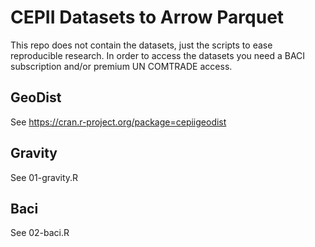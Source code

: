 # CEPII Datasets to Arrow Parquet

This repo does not contain the datasets, just the scripts to ease reproducible research. In order to access the datasets you need a BACI subscription and/or premium UN COMTRADE access.

## GeoDist

See https://cran.r-project.org/package=cepiigeodist

## Gravity

See 01-gravity.R

## Baci

See 02-baci.R
